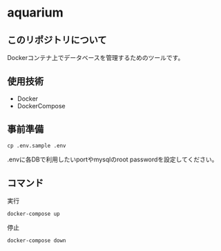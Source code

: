 # aquarium

## このリポジトリについて

Dockerコンテナ上でデータベースを管理するためのツールです。

## 使用技術

- Docker
- DockerCompose

## 事前準備


```
cp .env.sample .env
```

.envに各DBで利用したいportやmysqlのroot passwordを設定してください。

## コマンド

実行
```
docker-compose up
```

停止
```
docker-compose down
```

